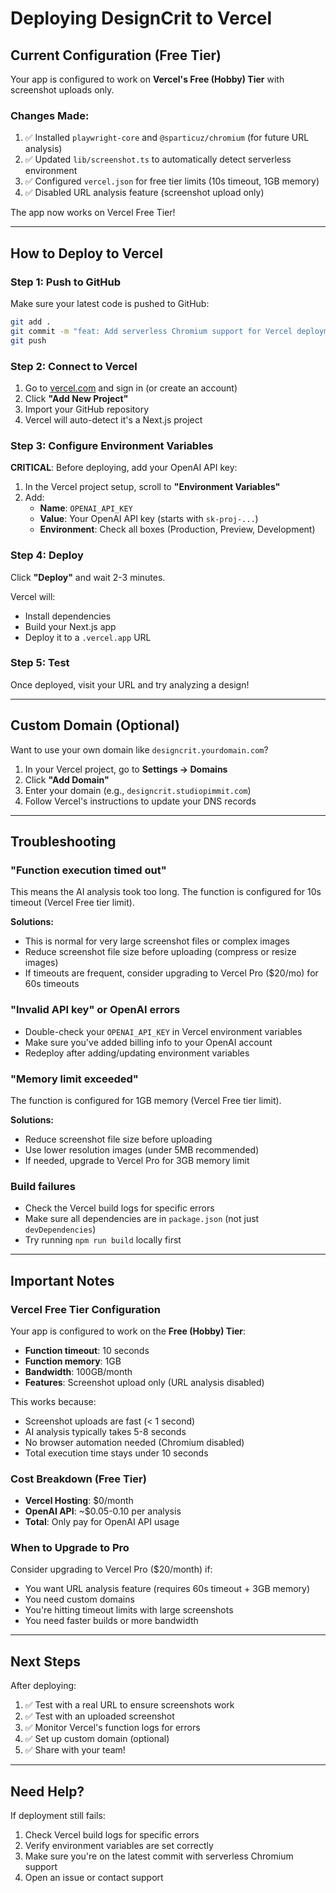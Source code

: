 # Deploying DesignCrit to Vercel

## Current Configuration (Free Tier)

Your app is configured to work on **Vercel's Free (Hobby) Tier** with screenshot uploads only.

### Changes Made:
1. ✅ Installed `playwright-core` and `@sparticuz/chromium` (for future URL analysis)
2. ✅ Updated `lib/screenshot.ts` to automatically detect serverless environment
3. ✅ Configured `vercel.json` for free tier limits (10s timeout, 1GB memory)
4. ✅ Disabled URL analysis feature (screenshot upload only)

The app now works on Vercel Free Tier!

---

## How to Deploy to Vercel

### Step 1: Push to GitHub
Make sure your latest code is pushed to GitHub:

```bash
git add .
git commit -m "feat: Add serverless Chromium support for Vercel deployment"
git push
```

### Step 2: Connect to Vercel

1. Go to [vercel.com](https://vercel.com) and sign in (or create an account)
2. Click **"Add New Project"**
3. Import your GitHub repository
4. Vercel will auto-detect it's a Next.js project

### Step 3: Configure Environment Variables

**CRITICAL**: Before deploying, add your OpenAI API key:

1. In the Vercel project setup, scroll to **"Environment Variables"**
2. Add:
   - **Name**: `OPENAI_API_KEY`
   - **Value**: Your OpenAI API key (starts with `sk-proj-...`)
   - **Environment**: Check all boxes (Production, Preview, Development)

### Step 4: Deploy

Click **"Deploy"** and wait 2-3 minutes.

Vercel will:
- Install dependencies
- Build your Next.js app
- Deploy it to a `.vercel.app` URL

### Step 5: Test

Once deployed, visit your URL and try analyzing a design!

---

## Custom Domain (Optional)

Want to use your own domain like `designcrit.yourdomain.com`?

1. In your Vercel project, go to **Settings → Domains**
2. Click **"Add Domain"**
3. Enter your domain (e.g., `designcrit.studiopimmit.com`)
4. Follow Vercel's instructions to update your DNS records

---

## Troubleshooting

### "Function execution timed out"
This means the AI analysis took too long. The function is configured for 10s timeout (Vercel Free tier limit).

**Solutions:**
- This is normal for very large screenshot files or complex images
- Reduce screenshot file size before uploading (compress or resize images)
- If timeouts are frequent, consider upgrading to Vercel Pro ($20/mo) for 60s timeouts

### "Invalid API key" or OpenAI errors
- Double-check your `OPENAI_API_KEY` in Vercel environment variables
- Make sure you've added billing info to your OpenAI account
- Redeploy after adding/updating environment variables

### "Memory limit exceeded"
The function is configured for 1GB memory (Vercel Free tier limit).

**Solutions:**
- Reduce screenshot file size before uploading
- Use lower resolution images (under 5MB recommended)
- If needed, upgrade to Vercel Pro for 3GB memory limit

### Build failures
- Check the Vercel build logs for specific errors
- Make sure all dependencies are in `package.json` (not just `devDependencies`)
- Try running `npm run build` locally first

---

## Important Notes

### Vercel Free Tier Configuration
Your app is configured to work on the **Free (Hobby) Tier**:
- **Function timeout**: 10 seconds
- **Function memory**: 1GB
- **Bandwidth**: 100GB/month
- **Features**: Screenshot upload only (URL analysis disabled)

This works because:
- Screenshot uploads are fast (< 1 second)
- AI analysis typically takes 5-8 seconds
- No browser automation needed (Chromium disabled)
- Total execution time stays under 10 seconds

### Cost Breakdown (Free Tier)
- **Vercel Hosting**: $0/month
- **OpenAI API**: ~$0.05-0.10 per analysis
- **Total**: Only pay for OpenAI API usage

### When to Upgrade to Pro
Consider upgrading to Vercel Pro ($20/month) if:
- You want URL analysis feature (requires 60s timeout + 3GB memory)
- You need custom domains
- You're hitting timeout limits with large screenshots
- You need faster builds or more bandwidth

---

## Next Steps

After deploying:

1. ✅ Test with a real URL to ensure screenshots work
2. ✅ Test with an uploaded screenshot
3. ✅ Monitor Vercel's function logs for errors
4. ✅ Set up custom domain (optional)
5. ✅ Share with your team!

---

## Need Help?

If deployment still fails:
1. Check Vercel build logs for specific errors
2. Verify environment variables are set correctly
3. Make sure you're on the latest commit with serverless Chromium support
4. Open an issue or contact support
